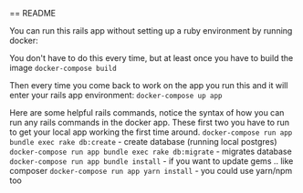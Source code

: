 == README

You can run this rails app without setting up a ruby environment by running docker:

You don't have to do this every time, but at least once you have to build the image
`docker-compose build`

Then every time you come back to work on the app you run this and it will enter your rails app environment:
`docker-compose up app`

Here are some helpful rails commands, notice the syntax of how you can run any rails commands in the docker app.
These first two you have to run to get your local app working the first time around.
`docker-compose run app bundle exec rake db:create` - create database (running local postgres)
`docker-compose run app bundle exec rake db:migrate` - migrates database
`docker-compose run app bundle install` - if you want to update gems .. like composer
`docker-compose run app yarn install` - you could use yarn/npm too